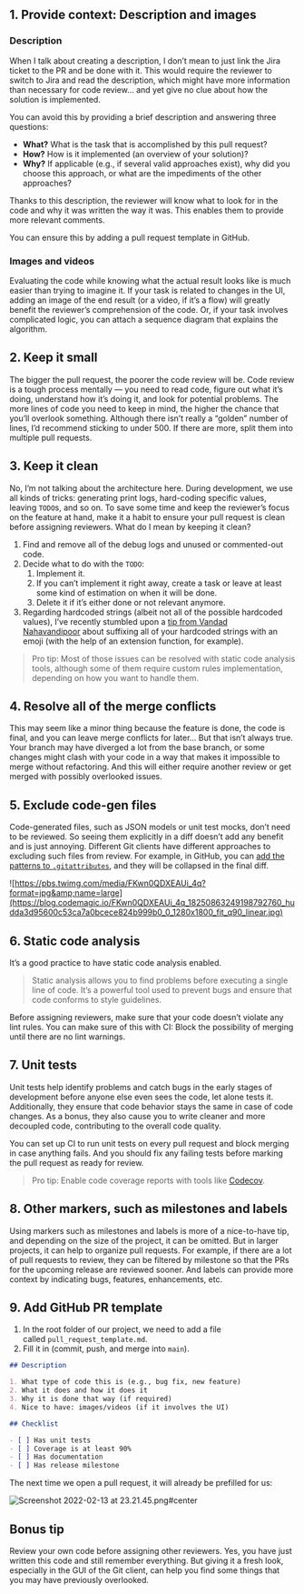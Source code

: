 ## 1. Provide context: Description and images

### Description

When I talk about creating a description, I don’t mean to just link the Jira ticket to the PR and be done with it. This would require the reviewer to switch to Jira and read the description, which might have more information than necessary for code review… and yet give no clue about how the solution is implemented.

You can avoid this by providing a brief description and answering three questions:

- **What?** What is the task that is accomplished by this pull request?
- **How?** How is it implemented (an overview of your solution)?
- **Why?** If applicable (e.g., if several valid approaches exist), why did you choose this approach, or what are the impediments of the other approaches?

Thanks to this description, the reviewer will know what to look for in the code and why it was written the way it was. This enables them to provide more relevant comments.

You can ensure this by adding a pull request template in GitHub.

### Images and videos

Evaluating the code while knowing what the actual result looks like is much easier than trying to imagine it. If your task is related to changes in the UI, adding an image of the end result (or a video, if it’s a flow) will greatly benefit the reviewer’s comprehension of the code. Or, if your task involves complicated logic, you can attach a sequence diagram that explains the algorithm.

## 2. Keep it small

The bigger the pull request, the poorer the code review will be. Code review is a tough process mentally — you need to read code, figure out what it’s doing, understand how it’s doing it, and look for potential problems. The more lines of code you need to keep in mind, the higher the chance that you’ll overlook something. Although there isn’t really a “golden” number of lines, I’d recommend sticking to under 500. If there are more, split them into multiple pull requests.

## 3. Keep it clean

No, I’m not talking about the architecture here. During development, we use all kinds of tricks: generating print logs, hard-coding specific values, leaving `TODO`s, and so on. To save some time and keep the reviewer’s focus on the feature at hand, make it a habit to ensure your pull request is clean before assigning reviewers. What do I mean by keeping it clean?

1. Find and remove all of the debug logs and unused or commented-out code.
2. Decide what to do with the `TODO`:
    1. Implement it.
    2. If you can’t implement it right away, create a task or leave at least some kind of estimation on when it will be done.
    3. Delete it if it’s either done or not relevant anymore.
3. Regarding hardcoded strings (albeit not all of the possible hardcoded values), I’ve recently stumbled upon a [tip from Vandad Nahavandipoor](https://github.com/vandadnp/flutter-tips-and-tricks#hardcoded-strings-in-flutter) about suffixing all of your hardcoded strings with an emoji (with the help of an extension function, for example).

> Pro tip: Most of those issues can be resolved with static code analysis tools, although some of them require custom rules implementation, depending on how you want to handle them.

## 4. Resolve all of the merge conflicts

This may seem like a minor thing because the feature is done, the code is final, and you can leave merge conflicts for later… But that isn’t always true. Your branch may have diverged a lot from the base branch, or some changes might clash with your code in a way that makes it impossible to merge without refactoring. And this will either require another review or get merged with possibly overlooked issues.

## 5. Exclude code-gen files

Code-generated files, such as JSON models or unit test mocks, don’t need to be reviewed. So seeing them explicitly in a diff doesn’t add any benefit and is just annoying. Different Git clients have different approaches to excluding such files from review. For example, in GitHub, you can [add the patterns to `.gitattributes`](https://twitter.com/mkobuolys/status/1489610640335515648?s=20&t=Z1vYY62HbLDYeBIHLO-Tig), and they will be collapsed in the final diff.

![https://pbs.twimg.com/media/FKwn0QDXEAUi_4q?format=jpg&amp;name=large](https://blog.codemagic.io/FKwn0QDXEAUi_4q_18250863249198792760_hudda3d95600c53ca7a0bcece824b999b0_0_1280x1800_fit_q90_linear.jpg)

## 6. Static code analysis

It’s a good practice to have static code analysis enabled.

> Static analysis allows you to find problems before executing a single line of code. It’s a powerful tool used to prevent bugs and ensure that code conforms to style guidelines.

Before assigning reviewers, make sure that your code doesn’t violate any lint rules. You can make sure of this with CI: Block the possibility of merging until there are no lint warnings.

## 7. Unit tests

Unit tests help identify problems and catch bugs in the early stages of development before anyone else even sees the code, let alone tests it. Additionally, they ensure that code behavior stays the same in case of code changes. As a bonus, they also cause you to write cleaner and more decoupled code, contributing to the overall code quality.

You can set up CI to run unit tests on every pull request and block merging in case anything fails. And you should fix any failing tests before marking the pull request as ready for review.

> Pro tip: Enable code coverage reports with tools like [Codecov](https://about.codecov.io/).

## 8. Other markers, such as milestones and labels

Using markers such as milestones and labels is more of a nice-to-have tip, and depending on the size of the project, it can be omitted. But in larger projects, it can help to organize pull requests. For example, if there are a lot of pull requests to review, they can be filtered by milestone so that the PRs for the upcoming release are reviewed sooner. And labels can provide more context by indicating bugs, features, enhancements, etc.

## 9. Add GitHub PR template

1. In the root folder of our project, we need to add a file called `pull_request_template.md`.
2. Fill it in (commit, push, and merge into `main`).

```markdown
## Description

1. What type of code this is (e.g., bug fix, new feature)
2. What it does and how it does it
3. Why it is done that way (if required)
4. Nice to have: images/videos (if it involves the UI) 

## Checklist

- [ ] Has unit tests
- [ ] Coverage is at least 90%
- [ ] Has documentation 
- [ ] Has release milestone
```

The next time we open a pull request, it will already be prefilled for us:

![Screenshot 2022-02-13 at 23.21.45.png#center](https://blog.codemagic.io/uploads/2022/04/Screenshot_2022-02-13_at_23.21.45.png#center)

## **Bonus tip**

Review your own code before assigning other reviewers. Yes, you have just written this code and still remember everything. But giving it a fresh look, especially in the GUI of the Git client, can help you find some things that you may have previously overlooked.